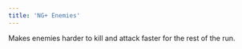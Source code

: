 ```yaml
---
title: 'NG+ Enemies'
---
```


Makes enemies harder to kill and attack faster for the rest of the run.
